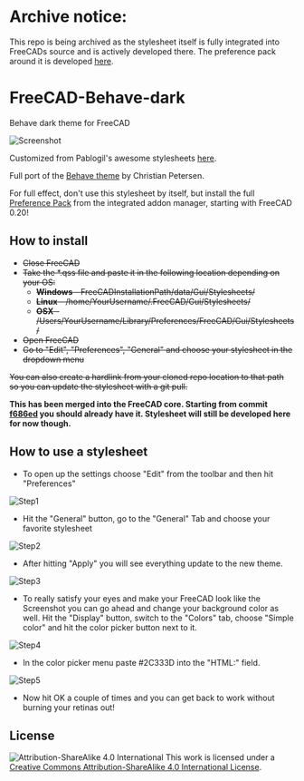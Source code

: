# Archive notice:

This repo is being archived as the stylesheet itself is fully integrated into FreeCADs source and is actively developed there. The preference pack around it is developed [here](https://github.com/Chrismettal/FreeCAD-Behave-Dark-Preference-Pack).

# FreeCAD-Behave-dark

Behave dark theme for FreeCAD

![Screenshot](Screenshot.png?raw=true)

Customized from Pablogil's awesome stylesheets [here](https://github.com/pgilfernandez/FreeCAD_stylesheets).

Full port of the [Behave theme](https://github.com/fnky/behave-theme) by Christian Petersen. 

For full effect, don't use this stylesheet by itself, but install the full [Preference Pack](https://github.com/Chrismettal/FreeCAD-Behave-Dark-Preference-Pack) from the integrated addon manager, starting with FreeCAD 0.20!


How to install
------
- ~~Close FreeCAD~~
- ~~Take the *.qss file and paste it in the following location depending on your OS:~~
    - ~~__Windows__ - FreeCADInstallationPath/data/Gui/Stylesheets/~~
    - ~~__Linux__ - /home/YourUsername/.FreeCAD/Gui/Stylesheets/~~
    - ~~__OSX__ - /Users/YourUsername/Library/Preferences/FreeCAD/Gui/Stylesheets/~~
- ~~Open FreeCAD~~
- ~~Go to "Edit", "Preferences", "General" and choose your stylesheet in the dropdown menu~~

~~You can also create a hardlink from your cloned repo location to that path so you can update the stylesheet with a git pull.~~

__This has been merged into the FreeCAD core. Starting from commit [f686ed](https://github.com/FreeCAD/FreeCAD/commit/f686ed16e58f669026462445691badc59f5ca23b) you should already have it. Stylesheet will still be developed here for now though.__

How to use a stylesheet
------
- To open up the settings choose "Edit" from the toolbar and then hit "Preferences"
  
![Step1](/Manual/Step1.png?raw=true)

- Hit the "General" button, go to the "General" Tab and choose your favorite stylesheet

![Step2](/Manual/Step2.png?raw=true)

- After hitting "Apply" you will see everything update to the new theme.

![Step3](/Manual/Step3.png?raw=true)

- To really satisfy your eyes  and make your FreeCAD look like the Screenshot you can go ahead and change your background color as well. Hit the "Display" button, switch to the "Colors" tab, choose "Simple color" and hit the color picker button next to it.

![Step4](/Manual/Step4.png?raw=true)

- In the color picker menu paste #2C333D into the "HTML:" field. 

![Step5](/Manual/Step5.png?raw=true)

- Now hit OK a couple of times and you can get back to work without burning your retinas out!

License
------

![Attribution-ShareAlike 4.0 International](http://i.creativecommons.org/l/by-sa/3.0/88x31.png)
This work is licensed under a [Creative Commons Attribution-ShareAlike 4.0 International License](http://creativecommons.org/licenses/by-sa/4.0/).
